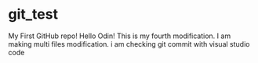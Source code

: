 # git_test
My First GitHub repo!
Hello Odin!
This is my fourth modification.
I am making multi files modification.
i am checking git commit with visual studio code